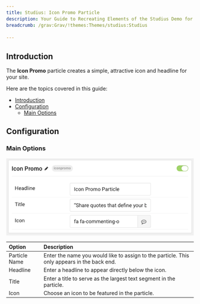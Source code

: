 ```yaml
---
title: Studius: Icon Promo Particle
description: Your Guide to Recreating Elements of the Studius Demo for Grav
breadcrumb: /grav:Grav/!themes:Themes/studius:Studius

---
```


## Introduction

The **Icon Promo** particle creates a simple, attractive icon and headline for your site.

Here are the topics covered in this guide:

- [Introduction](#introduction)
- [Configuration](#configuration)
  - [Main Options](#main-options)

## Configuration

### Main Options 

![](assets/particle_iconpromo2.png)

| Option        | Description                                                                                 |
| :------------ | :------------------------------------------------------------------------------------------ |
| Particle Name | Enter the name you would like to assign to the particle. This only appears in the back end. |
| Headline      | Enter a headline to appear directly below the icon.                                         |
| Title         | Enter a title to serve as the largest text segment in the particle.                         |
| Icon          | Choose an icon to be featured in the particle.                                              |